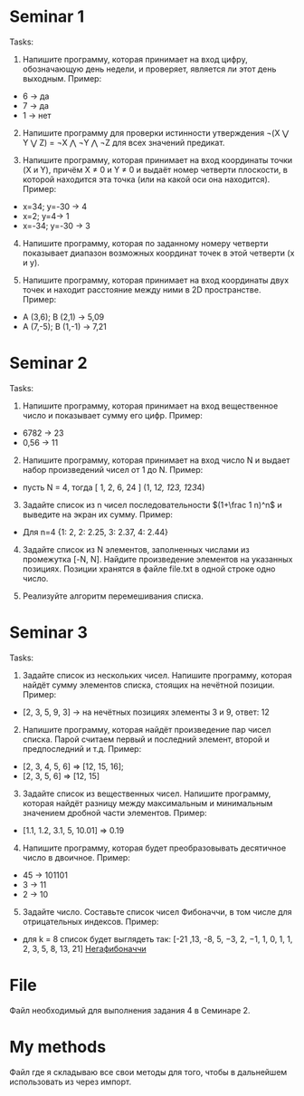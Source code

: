 # Seminar 1

Tasks:

1. Напишите программу, которая принимает на вход цифру, обозначающую день недели, и проверяет, является ли этот день выходным. Пример:

- 6 -> да
- 7 -> да
- 1 -> нет

2. Напишите программу для проверки истинности утверждения ¬(X ⋁ Y ⋁ Z) = ¬X ⋀ ¬Y ⋀ ¬Z для всех значений предикат.

3. Напишите программу, которая принимает на вход координаты точки (X и Y), причём X ≠ 0 и Y ≠ 0 и выдаёт номер четверти плоскости, в которой находится эта точка (или на какой оси она находится). Пример:

- x=34; y=-30 -> 4
- x=2; y=4-> 1
- x=-34; y=-30 -> 3

4. Напишите программу, которая по заданному номеру четверти показывает диапазон возможных координат точек в этой четверти (x и y).

5. Напишите программу, которая принимает на вход координаты двух точек и находит расстояние между ними в 2D пространстве. Пример:

- A (3,6); B (2,1) -> 5,09
- A (7,-5); B (1,-1) -> 7,21

# Seminar 2

Tasks:

1. Напишите программу, которая принимает на вход вещественное число и показывает сумму его цифр. Пример:

- 6782 -> 23
- 0,56 -> 11

2. Напишите программу, которая принимает на вход число N и выдает набор произведений чисел от 1 до N. Пример:

- пусть N = 4, тогда [ 1, 2, 6, 24 ] (1, 1*2, 1*2*3, 1*2*3*4)

3. Задайте список из n чисел последовательности $(1+\frac 1 n)^n$ и выведите на экран их сумму. Пример:

- Для n=4 {1: 2, 2: 2.25, 3: 2.37, 4: 2.44}

4. Задайте список из N элементов, заполненных числами из промежутка [-N, N]. Найдите произведение элементов на указанных позициях. Позиции хранятся в файле file.txt в одной строке одно число.

5. Реализуйте алгоритм перемешивания списка.

# Seminar 3

Tasks:

1. Задайте список из нескольких чисел. Напишите программу, которая найдёт сумму элементов списка, стоящих на нечётной позиции. Пример:

- [2, 3, 5, 9, 3] -> на нечётных позициях элементы 3 и 9, ответ: 12

2. Напишите программу, которая найдёт произведение пар чисел списка. Парой считаем первый и последний элемент, второй и предпоследний и т.д. Пример:

- [2, 3, 4, 5, 6] => [12, 15, 16];
- [2, 3, 5, 6] => [12, 15]

3. Задайте список из вещественных чисел. Напишите программу, которая найдёт разницу между максимальным и минимальным значением дробной части элементов. Пример:

- [1.1, 1.2, 3.1, 5, 10.01] => 0.19

4. Напишите программу, которая будет преобразовывать десятичное число в двоичное. Пример:

- 45 -> 101101
- 3 -> 11
- 2 -> 10

5. Задайте число. Составьте список чисел Фибоначчи, в том числе для отрицательных индексов. Пример:

- для k = 8 список будет выглядеть так: [-21 ,13, -8, 5, −3, 2, −1, 1, 0, 1, 1, 2, 3, 5, 8, 13, 21] [Негафибоначчи](https://ru.wikipedia.org/wiki/%D0%9D%D0%B5%D0%B3%D0%B0%D1%84%D0%B8%D0%B1%D0%BE%D0%BD%D0%B0%D1%87%D1%87%D0%B8#:~:text=%D0%92%20%D0%BC%D0%B0%D1%82%D0%B5%D0%BC%D0%B0%D1%82%D0%B8%D0%BA%D0%B5%2C%20%D1%87%D0%B8%D1%81%D0%BB%D0%B0%20%D0%BD%D0%B5%D0%B3%D0%B0%D1%84%D0%B8%D0%B1%D0%BE%D0%BD%D0%B0%D1%87%D1%87%D0%B8%20%E2%80%94%20%D0%BE%D1%82%D1%80%D0%B8%D1%86%D0%B0%D1%82%D0%B5%D0%BB%D1%8C%D0%BD%D0%BE%20%D0%B8%D0%BD%D0%B4%D0%B5%D0%BA%D1%81%D0%B8%D1%80%D0%BE%D0%B2%D0%B0%D0%BD%D0%BD%D1%8B%D0%B5%20%D1%8D%D0%BB%D0%B5%D0%BC%D0%B5%D0%BD%D1%82%D1%8B%20%D0%BF%D0%BE%D1%81%D0%BB%D0%B5%D0%B4%D0%BE%D0%B2%D0%B0%D1%82%D0%B5%D0%BB%D1%8C%D0%BD%D0%BE%D1%81%D1%82%D0%B8%20%D1%87%D0%B8%D1%81%D0%B5%D0%BB%20%D0%A4%D0%B8%D0%B1%D0%BE%D0%BD%D0%B0%D1%87%D1%87%D0%B8.)

# File

Файл необходимый для выполнения задания 4 в Семинаре 2.

# My methods

Файл где я складываю все свои методы для того, чтобы в дальнейшем использовать из через импорт.